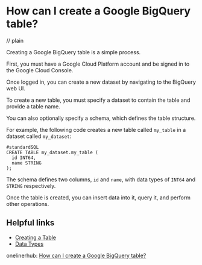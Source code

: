 # How can I create a Google BigQuery table?
// plain

Creating a Google BigQuery table is a simple process.

First, you must have a Google Cloud Platform account and be signed in to the Google Cloud Console.

Once logged in, you can create a new dataset by navigating to the BigQuery web UI.

To create a new table, you must specify a dataset to contain the table and provide a table name.

You can also optionally specify a schema, which defines the table structure.

For example, the following code creates a new table called `my_table` in a dataset called `my_dataset`:
```
#standardSQL
CREATE TABLE my_dataset.my_table (
  id INT64,
  name STRING
);
```

The schema defines two columns, `id` and `name`, with data types of `INT64` and `STRING` respectively.

Once the table is created, you can insert data into it, query it, and perform other operations.

## Helpful links
* [Creating a Table](https://cloud.google.com/bigquery/docs/tables#create-table)
* [Data Types](https://cloud.google.com/bigquery/docs/reference/standard-sql/data-types)

onelinerhub: [How can I create a Google BigQuery table?](https://onelinerhub.com/google-big-query/how-can-i-create-a-google-bigquery-table)